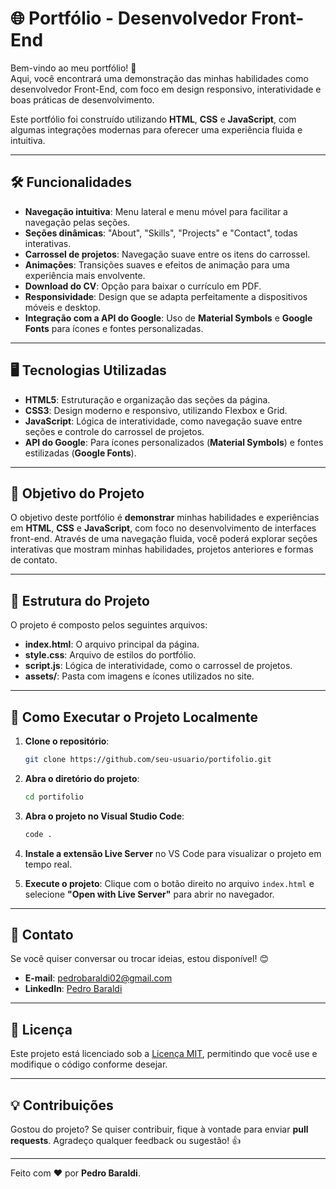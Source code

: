 # 🌐 **Portfólio - Desenvolvedor Front-End**

Bem-vindo ao meu portfólio! 🎉  
Aqui, você encontrará uma demonstração das minhas habilidades como desenvolvedor Front-End, com foco em design responsivo, interatividade e boas práticas de desenvolvimento.

Este portfólio foi construído utilizando **HTML**, **CSS** e **JavaScript**, com algumas integrações modernas para oferecer uma experiência fluida e intuitiva.

---

## 🛠️ **Funcionalidades**

- **Navegação intuitiva**: Menu lateral e menu móvel para facilitar a navegação pelas seções.
- **Seções dinâmicas**: "About", "Skills", "Projects" e "Contact", todas interativas.
- **Carrossel de projetos**: Navegação suave entre os itens do carrossel.
- **Animações**: Transições suaves e efeitos de animação para uma experiência mais envolvente.
- **Download do CV**: Opção para baixar o currículo em PDF.
- **Responsividade**: Design que se adapta perfeitamente a dispositivos móveis e desktop.
- **Integração com a API do Google**: Uso de **Material Symbols** e **Google Fonts** para ícones e fontes personalizadas.

---

## 🖥️ **Tecnologias Utilizadas**

- **HTML5**: Estruturação e organização das seções da página.
- **CSS3**: Design moderno e responsivo, utilizando Flexbox e Grid.
- **JavaScript**: Lógica de interatividade, como navegação suave entre seções e controle do carrossel de projetos.
- **API do Google**: Para ícones personalizados (**Material Symbols**) e fontes estilizadas (**Google Fonts**).

---

## 🎯 **Objetivo do Projeto**

O objetivo deste portfólio é **demonstrar** minhas habilidades e experiências em **HTML**, **CSS** e **JavaScript**, com foco no desenvolvimento de interfaces front-end. Através de uma navegação fluida, você poderá explorar seções interativas que mostram minhas habilidades, projetos anteriores e formas de contato.

---

## 📂 **Estrutura do Projeto**

O projeto é composto pelos seguintes arquivos:

- **index.html**: O arquivo principal da página.
- **style.css**: Arquivo de estilos do portfólio.
- **script.js**: Lógica de interatividade, como o carrossel de projetos.
- **assets/**: Pasta com imagens e ícones utilizados no site.

---

## 🚀 **Como Executar o Projeto Localmente**

1. **Clone o repositório**:
    ```bash
    git clone https://github.com/seu-usuario/portifolio.git
    ```

2. **Abra o diretório do projeto**:
    ```bash
    cd portifolio
    ```

3. **Abra o projeto no Visual Studio Code**:
    ```bash
    code .
    ```

4. **Instale a extensão Live Server** no VS Code para visualizar o projeto em tempo real.

5. **Execute o projeto**:
    Clique com o botão direito no arquivo `index.html` e selecione **"Open with Live Server"** para abrir no navegador.

---

## 💬 **Contato**

Se você quiser conversar ou trocar ideias, estou disponível! 😊

- **E-mail**: [pedrobaraldi02@gmail.com](mailto:pedrobaraldi02@gmail.com)
- **LinkedIn**: [Pedro Baraldi](https://www.linkedin.com/in/pedro-baraldi-sa/)

---

## 📝 **Licença**

Este projeto está licenciado sob a [Licença MIT](https://opensource.org/licenses/MIT), permitindo que você use e modifique o código conforme desejar.

---

## 💡 **Contribuições**

Gostou do projeto? Se quiser contribuir, fique à vontade para enviar **pull requests**. Agradeço qualquer feedback ou sugestão! 👍

---

Feito com ❤️ por **Pedro Baraldi**.
